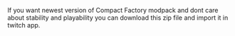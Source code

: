 If you want newest version of Compact Factory modpack 
and dont care about stability and playability 
you can download this zip file and import it in twitch app.
